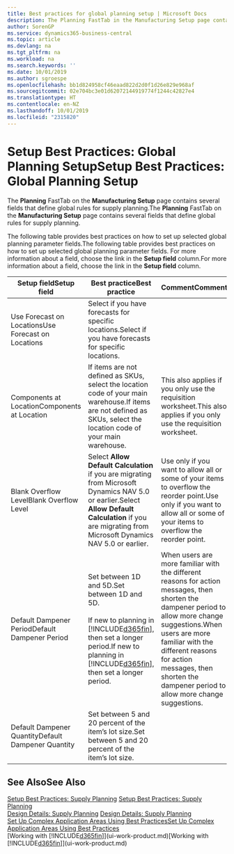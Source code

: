 ```yaml
---
title: Best practices for global planning setup | Microsoft Docs
description: The Planning FastTab in the Manufacturing Setup page contains several fields that define global rules for supply planning.
author: SorenGP
ms.service: dynamics365-business-central
ms.topic: article
ms.devlang: na
ms.tgt_pltfrm: na
ms.workload: na
ms.search.keywords: ''
ms.date: 10/01/2019
ms.author: sgroespe
ms.openlocfilehash: bb1d824958cf46eaad822d2d0f1d26e829e968af
ms.sourcegitcommit: 02e704bc3e01d62072144919774f1244c42827e4
ms.translationtype: HT
ms.contentlocale: en-NZ
ms.lasthandoff: 10/01/2019
ms.locfileid: "2315820"
---
```

# <a name="setup-best-practices-global-planning-setup"></a><span data-ttu-id="88327-103">Setup Best Practices: Global Planning Setup</span><span class="sxs-lookup"><span data-stu-id="88327-103">Setup Best Practices: Global Planning Setup</span></span>
<span data-ttu-id="88327-104">The **Planning** FastTab on the **Manufacturing Setup** page contains several fields that define global rules for supply planning.</span><span class="sxs-lookup"><span data-stu-id="88327-104">The **Planning** FastTab on the **Manufacturing Setup** page contains several fields that define global rules for supply planning.</span></span>  

 <span data-ttu-id="88327-105">The following table provides best practices on how to set up selected global planning parameter fields.</span><span class="sxs-lookup"><span data-stu-id="88327-105">The following table provides best practices on how to set up selected global planning parameter fields.</span></span> <span data-ttu-id="88327-106">For more information about a field, choose the link in the **Setup field** column.</span><span class="sxs-lookup"><span data-stu-id="88327-106">For more information about a field, choose the link in the **Setup field** column.</span></span>  

|<span data-ttu-id="88327-107">Setup field</span><span class="sxs-lookup"><span data-stu-id="88327-107">Setup field</span></span>|<span data-ttu-id="88327-108">Best practice</span><span class="sxs-lookup"><span data-stu-id="88327-108">Best practice</span></span>|<span data-ttu-id="88327-109">Comment</span><span class="sxs-lookup"><span data-stu-id="88327-109">Comment</span></span>|  
|-----------------|-------------------|-------------|  
|<span data-ttu-id="88327-110">Use Forecast on Locations</span><span class="sxs-lookup"><span data-stu-id="88327-110">Use Forecast on Locations</span></span>|<span data-ttu-id="88327-111">Select if you have forecasts for specific locations.</span><span class="sxs-lookup"><span data-stu-id="88327-111">Select if you have forecasts for specific locations.</span></span>||  
|<span data-ttu-id="88327-112">Components at Location</span><span class="sxs-lookup"><span data-stu-id="88327-112">Components at Location</span></span>|<span data-ttu-id="88327-113">If items are not defined as SKUs, select the location code of your main warehouse.</span><span class="sxs-lookup"><span data-stu-id="88327-113">If items are not defined as SKUs, select the location code of your main warehouse.</span></span>|<span data-ttu-id="88327-114">This also applies if you only use the requisition worksheet.</span><span class="sxs-lookup"><span data-stu-id="88327-114">This also applies if you only use the requisition worksheet.</span></span>|  
|<span data-ttu-id="88327-115">Blank Overflow Level</span><span class="sxs-lookup"><span data-stu-id="88327-115">Blank Overflow Level</span></span>|<span data-ttu-id="88327-116">Select **Allow Default Calculation** if you are migrating from Microsoft Dynamics NAV 5.0 or earlier.</span><span class="sxs-lookup"><span data-stu-id="88327-116">Select **Allow Default Calculation** if you are migrating from Microsoft Dynamics NAV 5.0 or earlier.</span></span>|<span data-ttu-id="88327-117">Use only if you want to allow all or some of your items to overflow the reorder point.</span><span class="sxs-lookup"><span data-stu-id="88327-117">Use only if you want to allow all or some of your items to overflow the reorder point.</span></span>|  
|<span data-ttu-id="88327-118">Default Dampener Period</span><span class="sxs-lookup"><span data-stu-id="88327-118">Default Dampener Period</span></span>|<span data-ttu-id="88327-119">Set between 1D and 5D.</span><span class="sxs-lookup"><span data-stu-id="88327-119">Set between 1D and 5D.</span></span><br /><br /> <span data-ttu-id="88327-120">If new to planning in [!INCLUDE[d365fin](includes/d365fin_md.md)], then set a longer period.</span><span class="sxs-lookup"><span data-stu-id="88327-120">If new to planning in [!INCLUDE[d365fin](includes/d365fin_md.md)], then set a longer period.</span></span>|<span data-ttu-id="88327-121">When users are more familiar with the different reasons for action messages, then shorten the dampener period to allow more change suggestions.</span><span class="sxs-lookup"><span data-stu-id="88327-121">When users are more familiar with the different reasons for action messages, then shorten the dampener period to allow more change suggestions.</span></span>|  
|<span data-ttu-id="88327-122">Default Dampener Quantity</span><span class="sxs-lookup"><span data-stu-id="88327-122">Default Dampener Quantity</span></span>|<span data-ttu-id="88327-123">Set between 5 and 20 percent of the item’s lot size.</span><span class="sxs-lookup"><span data-stu-id="88327-123">Set between 5 and 20 percent of the item’s lot size.</span></span>||  

## <a name="see-also"></a><span data-ttu-id="88327-124">See Also</span><span class="sxs-lookup"><span data-stu-id="88327-124">See Also</span></span>  
 <span data-ttu-id="88327-125">[Setup Best Practices: Supply Planning](setup-best-practices-supply-planning.md) </span><span class="sxs-lookup"><span data-stu-id="88327-125">[Setup Best Practices: Supply Planning](setup-best-practices-supply-planning.md) </span></span>  
 <span data-ttu-id="88327-126">[Design Details: Supply Planning](design-details-supply-planning.md) </span><span class="sxs-lookup"><span data-stu-id="88327-126">[Design Details: Supply Planning](design-details-supply-planning.md) </span></span>  
 [<span data-ttu-id="88327-127">Set Up Complex Application Areas Using Best Practices</span><span class="sxs-lookup"><span data-stu-id="88327-127">Set Up Complex Application Areas Using Best Practices</span></span>](set-up-complex-application-areas-using-best-practices.md)  
 <span data-ttu-id="88327-128">[Working with [!INCLUDE[d365fin](includes/d365fin_md.md)]](ui-work-product.md)</span><span class="sxs-lookup"><span data-stu-id="88327-128">[Working with [!INCLUDE[d365fin](includes/d365fin_md.md)]](ui-work-product.md)</span></span>
